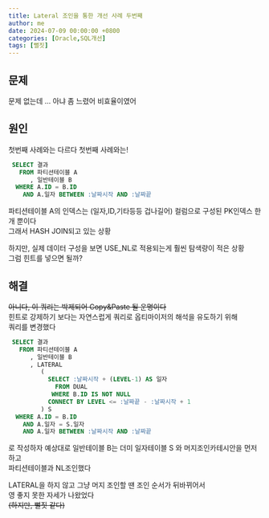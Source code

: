 ```yaml
---
title: Lateral 조인을 통한 개선 사례 두번째
author: me
date: 2024-07-09 00:00:00 +0800
categories: [Oracle,SQL개선]
tags: [뻘짓]
---
```


## 문제   

문제 없는데 ... 아냐 좀 느렸어 비효율이였어

## 원인   

첫번째 사례와는 다르다 첫번째 사례와는!    

```SQL 
 SELECT 결과 
   FROM 파티션테이블 A 
      , 일반테이블 B    
  WHERE A.ID = B.ID 
    AND A.일자 BETWEEN :날짜시작 AND :날짜끝
```

파티션테이블 A의 인덱스는 (일자,ID,기타등등 겁나길어) 컬럼으로 구성된 PK인덱스 한개 뿐이다   
그래서 HASH JOIN되고 있는 상황     

하지만, 실제 데이터 구성을 보면 USE_NL로 적용되는게 훨씬 탐색량이 적은 상황    
그럼 힌트를 넣으면 될까?    


## 해결

~~아니다, 이 쿼리는 박제되어 Copy&Paste 될 운명이다~~   
힌트로 강제하기 보다는 자연스럽게 쿼리로 옵티마이저의 해석을 유도하기 위해   
쿼리를 변경했다    
  
```SQL
 SELECT 결과 
   FROM 파티션테이블 A 
      , 일반테이블 B 
      , LATERAL
         (
           SELECT :날짜시작 + (LEVEL-1) AS 일자
             FROM DUAL
            WHERE B.ID IS NOT NULL 
           CONNECT BY LEVEL <= :날짜끝 - :날짜시작 + 1
         ) S
  WHERE A.ID = B.ID 
    AND A.일자 = S.일자 
    AND A.일자 BETWEEN :날짜시작 AND :날짜끝
```

로 작성하자 예상대로 일반테이블 B는 더미 일자테이블 S 와 머지조인카테시안을 먼저하고    
파티션테이블과 NL조인했다     

LATERAL을 하지 않고 그냥 머지 조인할 땐 조인 순서가 뒤바뀌어서    
영 좋지 못한 자세가 나왔었다    
~~(하지만, 뻘짓 같다)~~


